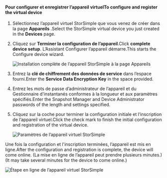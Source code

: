 #### <a name="to-configure-and-register-the-virtual-device"></a><span data-ttu-id="41a9d-101">Pour configurer et enregistrer l’appareil virtuel</span><span class="sxs-lookup"><span data-stu-id="41a9d-101">To configure and register the virtual device</span></span>

1. <span data-ttu-id="41a9d-102">Sélectionnez l’appareil virtuel StorSimple que vous venez de créer dans la page **Appareils** .</span><span class="sxs-lookup"><span data-stu-id="41a9d-102">Select the StorSimple virtual device you just created in the **Devices** page.</span></span>
2. <span data-ttu-id="41a9d-103">Cliquez sur **Terminer la configuration de l’appareil**.</span><span class="sxs-lookup"><span data-stu-id="41a9d-103">Click **complete device setup**.</span></span> <span data-ttu-id="41a9d-104">L’Assistant Configurer l’appareil démarre.</span><span class="sxs-lookup"><span data-stu-id="41a9d-104">This starts the Configure device wizard.</span></span>
    
    ![Installation complète de l’appareil StorSimple à la page Appareils](./media/storsimple-configure-register-virtual-device/StorSimple_CompleteDeviceSetupSVA1M.png)

4. <span data-ttu-id="41a9d-106">Entrez la **clé de chiffrement des données de service** dans l’espace fourni.</span><span class="sxs-lookup"><span data-stu-id="41a9d-106">Enter the **Service Data Encryption Key** in the space provided.</span></span>

5. <span data-ttu-id="41a9d-107">Entrez les mots de passe d’administrateur de l’appareil et du Gestionnaire d'instantanés conformes à la longueur et aux paramètres spécifiés.</span><span class="sxs-lookup"><span data-stu-id="41a9d-107">Enter the Snapshot Manager and Device Administrator passwords of the length and settings specified.</span></span>

6. <span data-ttu-id="41a9d-108">Cliquez sur la coche pour terminer la configuration initiale et l’inscription de l’appareil virtuel.</span><span class="sxs-lookup"><span data-stu-id="41a9d-108">Click the check mark to finish the initial configuration and registration of the virtual device.</span></span> 
    
    ![Paramètres de l’appareil virtuel StorSimple](./media/storsimple-configure-register-virtual-device/StorSimple_VirtualDeviceSettings1.png)

<span data-ttu-id="41a9d-110">Une fois la configuration et l'inscription terminées, l’appareil est mis en ligne.</span><span class="sxs-lookup"><span data-stu-id="41a9d-110">After the configuration and registration is complete, the device will come online.</span></span> <span data-ttu-id="41a9d-111">(La mise en ligne de l’appareil peut prendre plusieurs minutes.)</span><span class="sxs-lookup"><span data-stu-id="41a9d-111">(It may take several minutes for the device to come online.)</span></span>

![Étape en ligne de l’appareil virtuel StorSimple](./media/storsimple-configure-register-virtual-device/StorSimple_VirtualDeviceOnline1M.png)

